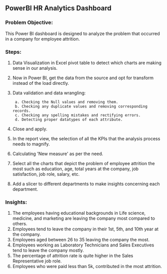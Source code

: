 ## PowerBI HR Analytics Dashboard
### Problem Objective:
This Power BI dashboard is designed to analyze the problem that occurred in a company for employee attrition.

### Steps:
1. Data Visualization in Excel pivot table to detect which charts are making sense in our analysis.
2. Now in Power BI, get the data from the source and opt for transform instead of the load directly.
3. Data validation and data wrangling:

        a. Checking the Null values and removing them. 
        b. Checking any duplicate values and removing corresponding records. 
        c. Checking any spelling mistakes and rectifying errors. 
        d. Detecting proper datatypes of each attribute. 
4. Close and apply.
5. In the report view, the selection of all the KPIs that the analysis process needs to magnify.
6. Calculating 'New measure' as per the need.
7. Select all the charts that depict the problem of employee attrition the most such as education, age, total years at the company, job satisfaction, job role, salary, etc.
8. Add a slicer to different departments to make insights concerning each department.
### Insights:
1. The employees having educational backgrounds in Life science, medicine, and marketing are leaving the company most compared to others.
2. Employees tend to leave the company in their 1st, 5th, and 10th year at the company.
3. Employees aged between 26 to 35 leaving the company the most.
4. Employees working as Laboratory Technicians and Sales Executives tend to leave the company mostly.
5. The percentage of attrition rate is quite higher in the Sales Representative job role.
6. Employees who were paid less than 5k, contributed in the most attrition.

